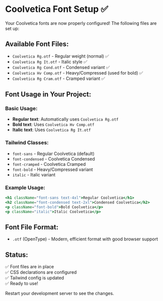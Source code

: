 # Coolvetica Font Setup ✅

Your Coolvetica fonts are now properly configured! The following files are set up:

## Available Font Files:

- `Coolvetica Rg.otf` - Regular weight (normal) ✅
- `Coolvetica Rg It.otf` - Italic style ✅
- `Coolvetica Rg Cond.otf` - Condensed variant ✅
- `Coolvetica Hv Comp.otf` - Heavy/Compressed (used for bold) ✅
- `Coolvetica Rg Cram.otf` - Cramped variant ✅

## Font Usage in Your Project:

### Basic Usage:

- **Regular text**: Automatically uses `Coolvetica Rg.otf`
- **Bold text**: Uses `Coolvetica Hv Comp.otf`
- **Italic text**: Uses `Coolvetica Rg It.otf`

### Tailwind Classes:

- `font-sans` - Regular Coolvetica (default)
- `font-condensed` - Coolvetica Condensed
- `font-cramped` - Coolvetica Cramped
- `font-bold` - Heavy/Compressed variant
- `italic` - Italic variant

### Example Usage:

```jsx
<h1 className="font-sans text-4xl">Regular Coolvetica</h1>
<h2 className="font-condensed text-2xl">Condensed Coolvetica</h2>
<p className="font-bold">Bold Coolvetica</p>
<p className="italic">Italic Coolvetica</p>
```

## Font File Format:

- `.otf` (OpenType) - Modern, efficient format with good browser support

## Status:

✅ Font files are in place  
✅ CSS declarations are configured  
✅ Tailwind config is updated  
✅ Ready to use!

Restart your development server to see the changes.
